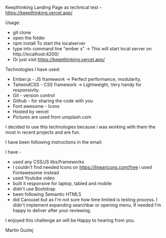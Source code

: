 Keepthinking Landing Page as technical test - https://keepthinking.vercel.app/

Usage:

- git clone <repoURL>
- open the folder
- npm install 
To start the localserver
- type into command line "ember s"  -> This will start local server on http://localhost:4200/
- Or just visit https://keepthinking.vercel.app/

Technologies I have used:

- Ember.js - JS framework -> Perfect performance, modularity.
- TailwindCSS - CSS framework -> Lightweight, Very handy for responsivity.
- Git - version control 
- Github - for sharing the code with you
- Font awesome - Icons
- Hosted by vercel
- Pictures are used from unsplash.com

I decided to use this technologies because i was working with them the most in recent projects and are fun.

I have been following instructions in the email:

I have -
- used any CSS/JS libs/frameworks
- I couldn't find needed Icons on https://linearicons.com/free i used Fontawesome instead
- used Youtube video
- built it responsive for laptop, tabled and mobile
- didn't use Bootstrap
- been following Semantic HTML5
- did Carousel but as I'm not sure how time limited is testing process. 
  I didn't implement expanding searchbar or opening menu. If needed I'm happy to deliver after your reviewing.

I enjoyed this challenge an will be Happy to hearing from you.

Martin Guzlej

